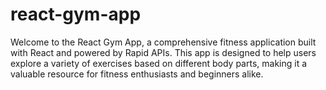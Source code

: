 # react-gym-app
Welcome to the React Gym App, a comprehensive fitness application built with React and powered by Rapid APIs. This app is designed to help users explore a variety of exercises based on different body parts, making it a valuable resource for fitness enthusiasts and beginners alike.
